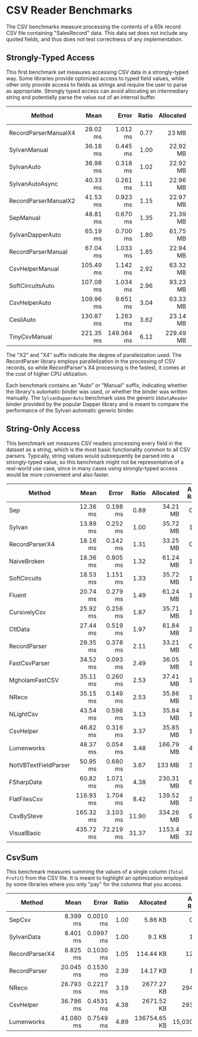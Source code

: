 # CSV Reader Benchmarks

The CSV benchmarks measure processing the contents of a 65k record CSV file containing
"SalesRecord" data.
This data set does not include any quoted fields, and thus does not test correctness of any implementation.

## Strongly-Typed Access

This first benchmark set measures accessing CSV data in a strongly-typed way. Some libraries provide
optimized access to typed field values, while other only provide access to fields as strings and require the
user to parse as appropriate. Strongly typed access can avoid allocating an intermediary string and
potentially parse the value out of an internal buffer.

| Method               | Mean      | Error      | Ratio | Allocated | Alloc Ratio |
|--------------------- |----------:|-----------:|------:|----------:|------------:|
| RecordParserManualX4 |  28.02 ms |   1.012 ms |  0.77 |     23 MB |        1.00 |
| SylvanManual         |  36.18 ms |   0.445 ms |  1.00 |  22.92 MB |        1.00 |
| SylvanAuto           |  36.98 ms |   0.318 ms |  1.02 |  22.92 MB |        1.00 |
| SylvanAutoAsync      |  40.33 ms |   0.261 ms |  1.11 |  22.96 MB |        1.00 |
| RecordParserManualX2 |  41.53 ms |   0.923 ms |  1.15 |  22.97 MB |        1.00 |
| SepManual            |  48.81 ms |   0.670 ms |  1.35 |  21.39 MB |        0.93 |
| SylvanDapperAuto     |  65.19 ms |   0.700 ms |  1.80 |  61.75 MB |        2.69 |
| RecordParserManual   |  67.04 ms |   1.033 ms |  1.85 |  22.94 MB |        1.00 |
| CsvHelperManual      | 105.49 ms |   1.142 ms |  2.92 |  63.32 MB |        2.76 |
| SoftCircuitsAuto     | 107.08 ms |   1.034 ms |  2.96 |  93.23 MB |        4.07 |
| CsvHelperAuto        | 109.96 ms |   9.651 ms |  3.04 |  63.33 MB |        2.76 |
| CesilAuto            | 130.87 ms |   1.263 ms |  3.62 |  23.14 MB |        1.01 |
| TinyCsvManual        | 221.35 ms | 149.364 ms |  6.12 | 229.49 MB |       10.01 |

The "X2" and "X4" suffix indicate the degree of paralleization used. 
The RecordParser library employs parallelization in the processing of CSV records, so
while RecordParser's X4 processing is the fastest, it comes at the cost of higher CPU utilization.

Each benchmark contains an "Auto" or "Manual" suffix, indicating whether the library's automatic binder
was used, or whether the binder was written manually. The `SylvanDapperAuto` benchmark uses the generic 
`DbDataReader` binder provided by the popular Dapper library and is meant to compare the performance of
the Sylvan automatic generic binder.

## String-Only Access

This benchmark set measures CSV readers processing every field in the dataset
as a string, which is the most basic functionality common to all CSV parsers. 
Typically, string values would subsequently be parsed into a strongly-typed value, so
this benchmark might not be representative of a real-world use case, since in many cases
using strongly-typed access would be more convenient and also faster.

| Method               | Mean      | Error     | Ratio | Allocated | Alloc Ratio |
|--------------------- |----------:|----------:|------:|----------:|------------:|
| Sep                  |  12.36 ms |  0.198 ms |  0.89 |  34.21 MB |        0.96 |
| Sylvan               |  13.89 ms |  0.252 ms |  1.00 |  35.72 MB |        1.00 |
| RecordParserX4       |  18.16 ms |  0.142 ms |  1.31 |  33.25 MB |        0.93 |
| NaiveBroken          |  18.36 ms |  0.805 ms |  1.32 |  61.24 MB |        1.71 |
| SoftCircuits         |  18.53 ms |  1.151 ms |  1.33 |  35.72 MB |        1.00 |
| Fluent               |  20.74 ms |  0.279 ms |  1.49 |  61.24 MB |        1.71 |
| CursivelyCsv         |  25.92 ms |  0.256 ms |  1.87 |  35.71 MB |        1.00 |
| CtlData              |  27.44 ms |  0.519 ms |  1.97 |  81.84 MB |        2.29 |
| RecordParser         |  29.35 ms |  0.378 ms |  2.11 |  33.21 MB |        0.93 |
| FastCsvParser        |  34.52 ms |  0.093 ms |  2.49 |  36.05 MB |        1.01 |
| MgholamFastCSV       |  35.11 ms |  0.260 ms |  2.53 |  37.41 MB |        1.05 |
| NReco                |  35.15 ms |  0.149 ms |  2.53 |  35.86 MB |        1.00 |
| NLightCsv            |  43.54 ms |  0.596 ms |  3.13 |  35.84 MB |        1.00 |
| CsvHelper            |  46.82 ms |  0.316 ms |  3.37 |  35.85 MB |        1.00 |
| Lumenworks           |  48.37 ms |  0.054 ms |  3.48 | 166.79 MB |        4.67 |
| NotVBTextFieldParser |  50.95 ms |  0.680 ms |  3.67 |    133 MB |        3.72 |
| FSharpData           |  60.82 ms |  1.071 ms |  4.38 | 230.31 MB |        6.45 |
| FlatFilesCsv         | 116.93 ms |  1.704 ms |  8.42 | 139.52 MB |        3.91 |
| CsvBySteve           | 165.32 ms |  3.103 ms | 11.90 | 334.26 MB |        9.36 |
| VisualBasic          | 435.72 ms | 72.219 ms | 31.37 | 1153.4 MB |       32.29 |

## CsvSum

This benchmark measures summing the values of a single column (`Total Profit`) from the CSV file.
It is meant to highlight an optimization employed by some libraries where you only "pay" for the
columns that you access.

| Method         | Mean      | Error     | Ratio | Allocated    | Alloc Ratio |
|--------------- |----------:|----------:|------:|-------------:|------------:|
| SepCsv         |  8.399 ms | 0.0010 ms |  1.00 |      5.86 KB |        0.64 |
| SylvanData     |  8.401 ms | 0.0997 ms |  1.00 |       9.1 KB |        1.00 |
| RecordParserX4 |  8.825 ms | 0.1030 ms |  1.05 |    114.44 KB |       12.58 |
| RecordParser   | 20.045 ms | 0.1530 ms |  2.39 |     14.17 KB |        1.56 |
| NReco          | 26.793 ms | 0.2217 ms |  3.19 |   2677.27 KB |      294.25 |
| CsvHelper      | 36.786 ms | 0.4531 ms |  4.38 |   2671.52 KB |      293.62 |
| Lumenworks     | 41.080 ms | 0.7549 ms |  4.89 | 136754.65 KB |   15,030.24 |